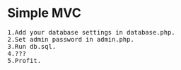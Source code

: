 # Simple MVC

<pre>
1.Add your database settings in database.php.
2.Set admin password in admin.php.
3.Run db.sql.
4.???
5.Profit.
</pre>
